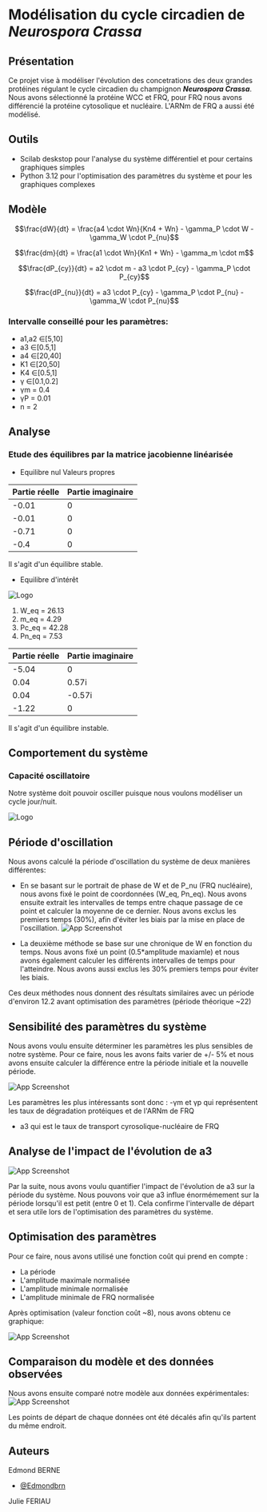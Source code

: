 
# Modélisation du cycle circadien de *Neurospora Crassa*

## Présentation
   Ce projet vise à modéliser l'évolution des concetrations des deux grandes protéines régulant le cycle circadien du champignon ***Neurospora Crassa***. Nous avons sélectionné la protéine WCC et FRQ, pour FRQ nous avons différencié la protéine cytosolique et nucléaire. L'ARNm de FRQ a aussi été modélisé.

## Outils
- Scilab deskstop pour l'analyse du système différentiel et pour certains graphiques simples
- Python 3.12 pour l'optimisation des paramètres du système et pour les graphiques complexes

## Modèle
 $$\frac{dW}{dt} = \frac{a4 \cdot Wn}{Kn4 + Wn} - \gamma_P \cdot W - \gamma_W \cdot P_{nu}$$

 $$\frac{dm}{dt} = \frac{a1 \cdot Wn}{Kn1 + Wn} - \gamma_m \cdot m$$

 $$\frac{dP_{cy}}{dt} = a2 \cdot m - a3 \cdot P_{cy} - \gamma_P \cdot P_{cy}$$

 $$\frac{dP_{nu}}{dt} = a3 \cdot P_{cy} - \gamma_P \cdot P_{nu} - \gamma_W \cdot P_{nu}$$

### Intervalle conseillé pour les paramètres:
- a1,a2 ∈[5,10]
- a3 ∈[0.5,1]
- a4 ∈[20,40]
-  K1 ∈[20,50]
- K4 ∈[0.5,1]
- γ ∈[0.1,0.2]
-  γm = 0.4
-  γP = 0.01
-  n = 2

## Analyse
### Etude des équilibres par la matrice jacobienne linéarisée
- Equilibre nul
Valeurs propres

| Partie réelle | Partie imaginaire |
| --------- | --------- |
|-0.01   | 0 |   
| -0.01   | 0  |
| -0.71   | 0 | 
| -0.4   | 0  |

Il s'agit d'un équilibre stable.

- Equilibre d'intérêt

![Logo]("Intersection_W_st.png")

1. W_eq = 26.13
2. m_eq = 4.29
3. Pc_eq = 42.28
4. Pn_eq = 7.53

| Partie réelle | Partie imaginaire |
| --------- | --------- |
|-5.04   | 0 |   
| 0.04  | 0.57i  |
| 0.04   | -0.57i | 
| -1.22  | 0  |

Il s'agit d'un équilibre instable.

## Comportement du système
### Capacité oscillatoire
Notre système doit pouvoir osciller puisque nous voulons modéliser un cycle jour/nuit.

![Logo]("graph/oscillation_pre_optimisation.png")
## Période d'oscillation

Nous avons calculé la période d'oscillation du système de deux manières différentes:
- En se basant sur le portrait de phase de W et de P_nu (FRQ nucléaire), nous avons fixé le point de coordonnées (W_eq, Pn_eq). Nous avons ensuite extrait les intervalles de temps entre chaque passage de ce point et calculer la moyenne de ce dernier. Nous avons exclus les premiers temps (30%), afin d'éviter les biais par la mise en place de l'oscillation.
![App Screenshot]("graph/Portrait_de_phase_W_Pnu.png")

- La deuxième méthode se base sur une chronique de W en fonction du temps. Nous avons fixé un point (0.5*amplitude maxiamle) et nous avons également calculer les différents intervalles de temps pour l'atteindre. Nous avons aussi exclus les 30% premiers temps pour éviter les biais.

Ces deux méthodes nous donnent des résultats similaires avec un période d'environ 12.2 avant optimisation des paramètres (période théorique ~22)

## Sensibilité des paramètres du système

Nous avons voulu ensuite déterminer les paramètres les plus sensibles de notre système. Pour ce faire, nous les avons faits varier de +/- 5% et nous avons ensuite calculer la différence entre la période initiale et la nouvelle période.

![App Screenshot]("graph/Sensibilite_parametre.png")

Les paramètres les plus intéressants sont donc :
-γm et γp qui représentent les taux de dégradation protéiques et de l'ARNm de FRQ
- a3 qui est le taux de transport cyrosolique-nucléaire de FRQ

## Analyse de l'impact de l'évolution de a3

![App Screenshot]("graph/Effet_variation_a3_periode.png")

Par la suite, nous avons voulu quantifier l'impact de l'évolution de a3 sur la période du système. Nous pouvons voir que a3 influe énormémement sur la période lorsqu'il est petit (entre 0 et 1). Cela confirme l'intervalle de départ et sera utile lors de l'optimisation des paramètres du système.

## Optimisation des paramètres
Pour ce faire, nous avons utilisé une fonction coût qui prend en compte :
- La période
- L'amplitude maximale normalisée
- L'amplitude minimale normalisée
- L'amplitude minimale de FRQ normalisée

Après optimisation (valeur fonction coût ~8), nous avons obtenu ce graphique:

![App Screenshot]("graph/Oscillation_post_optimisation.png")

## Comparaison du modèle et des données observées

Nous avons ensuite comparé notre modèle aux données expérimentales:
![App Screenshot]("graph/Graphique_final.png")

Les points de départ de chaque données ont été décalés afin qu'ils partent du même endroit. 
## Auteurs
Edmond BERNE
- [@Edmondbrn](https://github.com/Edmondbrn)

Julie FERIAU

